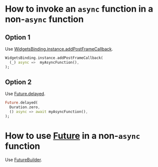 # How to invoke an `async` function in a non-`async` function
## Option 1
Use [WidgetsBinding.instance.addPostFrameCallback](https://api.flutter.dev/flutter/scheduler/SchedulerBinding/addPostFrameCallback.html).
```dart
WidgetsBinding.instance.addPostFrameCallback(
  (_) async =>  myAsyncFunction(),
);
```

## Option 2
Use [Future.delayed](https://api.dart.dev/stable/dart-async/Future/Future.delayed.html).
```dart
Future.delayed(
  Duration.zero,
  () async => await myAsyncFunction(),
);
```

# How to use [Future](https://api.dart.dev/stable/dart-async/Future-class.html) in a non-`async` function
Use [FutureBuilder](https://api.flutter.dev/flutter/widgets/FutureBuilder-class.html).
